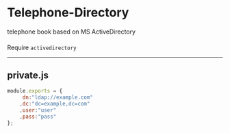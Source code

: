 # Telephone-Directory
telephone book based on MS ActiveDirectory

####
Require `activedirectory`

----
## private.js
```javascript
module.exports = {
	 dn:"ldap://example.com"
	,dc:"dc=example,dc=com"
	,user:"user"
	,pass:"pass"
};
```